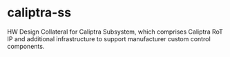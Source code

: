 # caliptra-ss
HW Design Collateral for Caliptra Subsystem, which comprises Caliptra RoT IP and additional infrastructure to support manufacturer custom control components.
